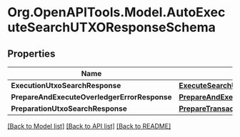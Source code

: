 
# Org.OpenAPITools.Model.AutoExecuteSearchUTXOResponseSchema

## Properties

Name | Type | Description | Notes
------------ | ------------- | ------------- | -------------
**ExecutionUtxoSearchResponse** | [**ExecuteSearchUTXOResponse**](ExecuteSearchUTXOResponse.md) |  | [optional] 
**PrepareAndExecuteOverledgerErrorResponse** | [**PrepareAndExecuteOverledgerErrorResponse**](PrepareAndExecuteOverledgerErrorResponse.md) |  | [optional] 
**PreparationUtxoSearchResponse** | [**PrepareTransactionResponse**](PrepareTransactionResponse.md) |  | [optional] 

[[Back to Model list]](../README.md#documentation-for-models)
[[Back to API list]](../README.md#documentation-for-api-endpoints)
[[Back to README]](../README.md)


